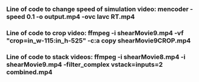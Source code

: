 ### Line of code to change speed of simulation video: mencoder -speed 0.1 -o output.mp4 -ovc lavc RT.mp4

### Line of code to crop video: ffmpeg -i shearMovie9.mp4 -vf "crop=in_w-115:in_h-525" -c:a copy shearMovie9CROP.mp4

### Line of code to stack videos: ffmpeg -i shearMovie8.mp4 -i shearMovie9.mp4 -filter_complex vstack=inputs=2 combined.mp4